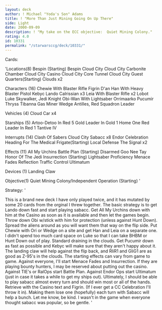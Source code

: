 ```yaml
---
layout: deck
author: ! Michael "Yoda's Son" Adams
title: ! "More Than Just Mining Going On Up There"
side: Light
date: 2000-09-09
description: ! "My take on the ECC objective:  Quiet Mining Colony."
rating: 4.0
id: 10331
permalink: "/starwarsccg/deck/10331/"
---
```

Cards: 

'Locations(8)
Bespin (Starting)
Bespin Cloud City
Cloud City Carbonite Chamber
Cloud City Casino
Cloud City Core Tunnel
Cloud City Guest Quarters(Starting)
Clouds	x2

Characters (16)
Chewie With Blaster Rifle
Figrin D'an
Han With Heavy Blaster Pistol
Kebyc
Lando Calrissian  x3
Leia With Blaster Rifle  x2
Lobot
Luke Skywalker, Jedi Knight
Obi-Wan With Lightsaber
Orrimaarko
Pucumir Thryss
Tibanna Gas Miner
Wedge Antilles, Red Squadron Leader

Vehicles (4)
Cloud Car  x4

Starships (5)
Artoo-Detoo In Red 5
Gold Leader In Gold 1
Home One
Red Leader In Red 1
Tantive IV

Interrupts (14)
Clash Of Sabers
Cloud City Sabacc  x8
Endor Celebration
Heading For The Medical Frigate(Starting)
Local Defense
The Signal  x2

Effects (11)
All My Urchins
Battle Plan (Starting)
Disarmed
Goo Nee Tay
Honor Of The Jedi
Insurrection (Starting)
Lightsaber Proficiency
Menace Fades
Reflection
Traffic Control
Ultimatum

Devices (1)
Landing Claw

Objective(1)
Quiet Mining Colony/Independent Operation (Starting)
'

Strategy: '

This is a brand new deck I have only played twice, and it has mutated by some 20 cards from the orginal I threw together.
The basic strategy is to get Lando down fast and start playing sabacc.	Get All My Urchins down with him at the Casino as soon as it is available and then let the games begin.  Throw down Obi w/stick with him for protection (unless against Hunt Down).   Spread the aliens around as you will want them that way on the flip side.  Put Chewie with Ori or Wedge on a site and get Han and Leia on a separate one.  I didn't spend too much card space on Luke so that I can take BHBM or Hunt Down out of play.
Standard draining in the clouds.  Get Pucumir down as fast as possible and Kebyc will make sure that they aren't happy about it.  The landing claw will help against the flip back, and RliR1 and GliG1 are as good as Z-95's in the clouds.
The starting effects can vary from game to game.  Against everyone, I'll start Menace Fades and Insurrection.	If they are playing bounty hunters, I may be reserved about putting out the casino.  Against TIE's or RalOps start Battle Plan.  Against Endor Ops start Ultimatum (just in case it takes a while to get my ships out).
Ultimately, I should be able to play sabacc almost every turn and should win most or all of the hands.	Retrieve with the Casino text and Figrin.  (If I ever get a CC Celebration I'll throw it in).	Making them lose one (hopefully) each turn with Sabacc will help a bunch.
Let me know, be kind.  I wasn't in the game when everyone thought sabacc was popular, so be gentle.
'
